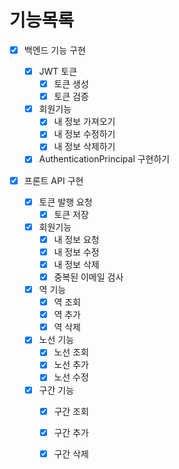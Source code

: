 # 기능목록

- [x] 백엔드 기능 구현

  - [x] JWT 토큰
    - [x] 토큰 생성
    - [x] 토큰 검증
  - [x] 회원기능
    - [x] 내 정보 가져오기
    - [x] 내 정보 수정하기
    - [x] 내 정보 삭제하기
  - [x] AuthenticationPrincipal 구현하기

- [x] 프론트 API 구현

  - [x] 토큰 발행 요청
    - [x] 토큰 저장
  - [x] 회원기능
    - [x] 내 정보 요청
    - [x] 내 정보 수정
    - [x] 내 정보 삭제
    - [x] 중복된 이메일 검사
  - [x] 역 기능
    - [x] 역 조회
    - [x] 역 추가
    - [x] 역 삭제
  - [x] 노선 기능
    - [x] 노선 조회
    - [x] 노선 추가
    - [x] 노선 수정
  - [x] 구간 기능
    - [x] 구간 조회
    - [x] 구간 추가
    - [x] 구간 삭제
  
  